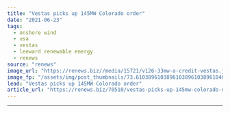 ```yaml
---
title: "Vestas picks up 145MW Colorado order"
date: "2021-06-23"
tags: 
  - onshore wind
  - usa
  - vestas
  - leeward renewable energy
  - renews
source: "renews"
image_url: "https://renews.biz//media/15721/v126-33mw-a-credit-vestas.jpg?mode=crop&width=770&heightratio=0.6103896103896103896103896104&slimmage=true"
image_fp: "/assets/img/post_thumbnails/73.6103896103896103896103896104&slimmage=true"
lead: "Vestas picks up 145MW Colorado order"
article_url: "https://renews.biz/70510/vestas-picks-up-145mw-colorado-order/"
---
```


---

